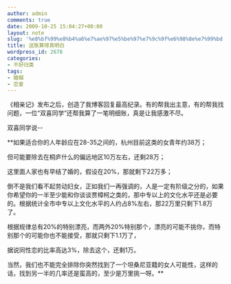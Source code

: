 ```yaml
---
author: admin
comments: true
date: 2009-10-25 15:04:27+00:00
layout: note
slug: '%e8%bf%99%e8%b4%a6%e7%ae%97%e5%be%97%e7%9c%9f%e6%98%8e%e7%99%bd'
title: 这账算得真明白
wordpress_id: 2678
categories:
- 不好归类
tags:
- 婚姻
- 恋爱
---
```


《相亲记》发布之后，创造了我博客回复最高纪录。有的帮我出主意，有的帮我找问题，一位“双喜同学”还帮我算了一笔明细账，真是让我感激不尽。

双喜同学说--

**如果适合你的人年龄应在28-35之间的，杭州目前这类的女青年约38万；

但可能要除去在桐庐什么的偏远地区10万左右，还剩28万；

这里面人家也有早结了婚的，假设在20%，那就剩下22万多；

倒不是我们看不起劳动妇女，正如我们一再强调的，人是一定有阶级之分的，如果你希望你的一半至少能和你谈谈贾樟柯之类的，那中专以上的文化水平还是必要的。根据统计全市中专以上文化水平的人约占8%左右，那22万里只剩下1.8万了。

根据规律总有20%的特别漂亮，而两外20%特别那个，漂亮的可能不挑你，而特别那个的可能你也不能接受，那就只剩下1.1万了，

据说同性恋的比率高达3%，除去这个，还剩1万。

当然，我们也不能完全排除你突然找到了一个坦桑尼亚籍的女人可能性，这样的话，找到另一半的几率还是蛮高的，至少是万里挑一呀。**

